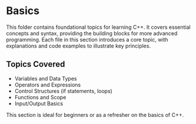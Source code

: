 # Basics

This folder contains foundational topics for learning C++. It covers essential concepts and syntax, providing the building blocks for more advanced programming. Each file in this section introduces a core topic, with explanations and code examples to illustrate key principles.

## Topics Covered
- Variables and Data Types
- Operators and Expressions
- Control Structures (if statements, loops)
- Functions and Scope
- Input/Output Basics

This section is ideal for beginners or as a refresher on the basics of C++.
